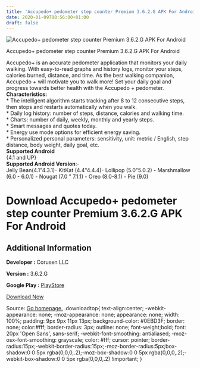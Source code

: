 ```yaml
---
title: 'Accupedo+ pedometer step counter Premium 3.6.2.G APK For Android'
date: 2020-01-09T08:56:00+01:00
draft: false
---
```


![Accupedo+ pedometer step counter Premium 3.6.2.G APK For Android](https://i0.wp.com/apkhome.net/wp-content/uploads/2020/01/Accupedo-pedometer-step-counter-Premium-3.6.2.G.png "Accupedo+ pedometer step counter Premium 3.6.2.G APK For Android")

  

Accupedo+ pedometer step counter Premium 3.6.2.G APK For Android

Accupedo+ is an accurate pedometer application that monitors your daily walking. With easy-to-read graphs and history logs, monitor your steps, calories burned, distance, and time. As the best walking companion, Accupedo + will motivate you to walk more! Set your daily goal and progress towards better health with the Accupedo + pedometer.  
**Characteristics:**  
\* The intelligent algorithm starts tracking after 8 to 12 consecutive steps, then stops and restarts automatically when you walk.  
\* Daily log history: number of steps, distance, calories and walking time.  
\* Charts: number of daily, weekly, monthly and yearly steps.  
\* Smart messages and quotes today.  
\* Energy use mode options for efficient energy saving.  
\* Personalized personal parameters: sensitivity, unit: metric / English, step distance, body weight, daily goal, etc.  
**Supported Android**  
{4.1 and UP}  
**Supported Android Version**:-  
Jelly Bean(4.1"4.3.1)- KitKat (4.4"4.4.4)- Lollipop (5.0"5.0.2) - Marshmallow (6.0 - 6.0.1) - Nougat (7.0 " 7.1.1) - Oreo (8.0-8.1) - Pie (9.0)

Download Accupedo+ pedometer step counter Premium 3.6.2.G APK For Android
=========================================================================

Additional Information
----------------------

**Developer :** Corusen LLC

**Version :** 3.6.2.G

**Google Play :** [PlayStore](https://play.google.com/store/apps/details?id=com.corusen.aplus)

  

[Download Now](https://store4app.co/post/accupedo-pedometer-step-counter-premium-3-6-2-g-apk-for-android_1578469131)

  
Source: [Go homepage.](https://store4app.co/post/accupedo-pedometer-step-counter-premium-3-6-2-g-apk-for-android_1578469131) .downloadtop{ text-align:center; -webkit-appearance: none; -moz-appearance: none; appearance: none; width: 100%; padding: 9px 9px 11px 13px; background-color: #0EBD3F; border: none; color:#fff; border-radius: 3px; outline: none; font-weight;bold; font: 20px 'Open Sans', sans-serif; -webkit-font-smoothing: antialiased; -moz-osx-font-smoothing: grayscale; color: #fff; cursor: pointer; border-radius:15px;-webkit-border-radius:15px;-moz-border-radius:5px;box-shadow:0 0 5px rgba(0,0,0,.2);-moz-box-shadow:0 0 5px rgba(0,0,0,.2);-webkit-box-shadow:0 0 5px rgba(0,0,0,.2) !important; }